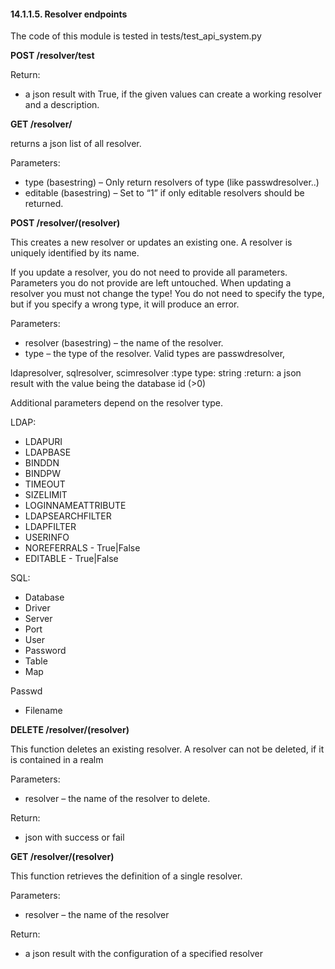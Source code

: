 #### 14.1.1.5. Resolver endpoints

The code of this module is tested in tests/test_api_system.py

**POST /resolver/test**

Return:

* a json result with True, if the given values can create a working resolver and a description.

**GET /resolver/**

returns a json list of all resolver.

Parameters:

* type (basestring) – Only return resolvers of type (like passwdresolver..)
* editable (basestring) – Set to “1” if only editable resolvers should be returned.

**POST /resolver/(resolver)**

This creates a new resolver or updates an existing one. A resolver is uniquely identified by its name.

If you update a resolver, you do not need to provide all parameters. Parameters you do not provide are left untouched. When updating a resolver you must not change the type! You do not need to specify the type, but if you specify a wrong type, it will produce an error.

Parameters:

* resolver (basestring) – the name of the resolver.
* type – the type of the resolver. Valid types are passwdresolver,

ldapresolver, sqlresolver, scimresolver :type type: string :return: a json result with the value being the database id (>0)

Additional parameters depend on the resolver type.

LDAP:

* LDAPURI
* LDAPBASE
* BINDDN
* BINDPW
* TIMEOUT
* SIZELIMIT
* LOGINNAMEATTRIBUTE
* LDAPSEARCHFILTER
* LDAPFILTER
* USERINFO
* NOREFERRALS - True|False
* EDITABLE - True|False

SQL:

* Database
* Driver
* Server
* Port
* User
* Password
* Table
* Map

Passwd

* Filename

**DELETE /resolver/(resolver)**

This function deletes an existing resolver. A resolver can not be deleted, if it is contained in a realm

Parameters:

* resolver – the name of the resolver to delete.

Return:

* json with success or fail

**GET /resolver/(resolver)**

This function retrieves the definition of a single resolver.

Parameters:

* resolver – the name of the resolver

Return:

* a json result with the configuration of a specified resolver